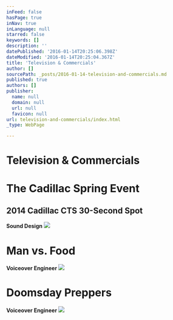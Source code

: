 ```yaml
---
inFeed: false
hasPage: true
inNav: true
inLanguage: null
starred: false
keywords: []
description: ''
datePublished: '2016-01-14T20:25:06.398Z'
dateModified: '2016-01-14T20:25:04.367Z'
title: 'Television & Commercials'
author: []
sourcePath: _posts/2016-01-14-television-and-commercials.md
published: true
authors: []
publisher:
  name: null
  domain: null
  url: null
  favicon: null
url: television-and-commercials/index.html
_type: WebPage

---
```

# Television & Commercials

# The Cadillac Spring Event

## 2014 Cadillac CTS 30-Second Spot

**Sound Design**
![](https://the-grid-user-content.s3-us-west-2.amazonaws.com/3626cc94-226c-43a5-871a-2e03590e706e.png)

# Man vs. Food

**Voiceover Engineer**
![](https://the-grid-user-content.s3-us-west-2.amazonaws.com/4ca28eed-d547-45d5-9c44-8001add1c1c7.jpg)

# Doomsday Preppers

**Voiceover Engineer**
![](https://the-grid-user-content.s3-us-west-2.amazonaws.com/929b3744-e8b1-4cc8-b37b-cfd67214f0cb.jpg)